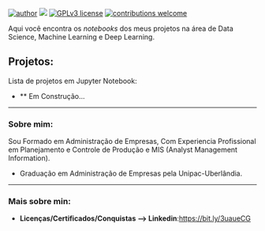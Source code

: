 [![author](https://img.shields.io/badge/Author-Jean%20Lima%20Rodovalho-red)](https://www.linkedin.com/in/jean-lima-rodovalho-550342131/) [![](https://img.shields.io/badge/python-3.7+-blue.svg)](https://www.python.org/downloads/release/python-365/) [![GPLv3 license](https://img.shields.io/badge/License-GPLv3-blue.svg)](http://perso.crans.org/besson/LICENSE.html) [![contributions welcome](https://img.shields.io/badge/contributions-welcome-brightgreen.svg?style=flat)](https://github.com/jeanlr16/Data-Science/issues)


Aqui você encontra os *notebooks* dos meus projetos na área de Data Science, Machine Learning e Deep Learning.

## Projetos:
Lista de projetos em Jupyter Notebook:

* ** Em Construção...

---

### Sobre mim:

Sou Formado em Administração de Empresas, Com Experiencia Profissional em Planejamento e Controle de Produção e MIS (Analyst Management Information).

* Graduação em Administração de Empresas pela Unipac-Uberlândia.

---

### Mais sobre min:

* **Licenças/Certificados/Conquistas --> Linkedin**:https://bit.ly/3uaueCG
